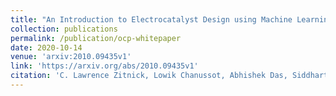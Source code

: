 ```yaml
---
title: "An Introduction to Electrocatalyst Design using Machine Learning for Renewable Energy Storage"
collection: publications
permalink: /publication/ocp-whitepaper
date: 2020-10-14
venue: 'arxiv:2010.09435v1'
link: 'https://arxiv.org/abs/2010.09435v1'
citation: 'C. Lawrence Zitnick, Lowik Chanussot, Abhishek Das, Siddharth Goyal, Javier Heras-Domingo, Caleb Ho, Weihua Hu, Thibaut Lavril, Aini Palizhati, Morgane Riviere, Muhammed Shuaibi, Anuroop Sriram, Kevin Tran, Brandon Wood, Junwoong Yoon, Devi Parikh, Zachary Ulissi: “An Introduction to Electrocatalyst Design using Machine Learning for Renewable Energy Storage”, 2020; [http://arxiv.org/abs/2010.09435 arXiv:2010.09435].'
---
```

